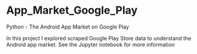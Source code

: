 # App_Market_Google_Play
Python - The Android App Market on Google Play


In this project I explored scraped Google Play Store data to understand the Android app market. See the Jupyter notebook for more information
